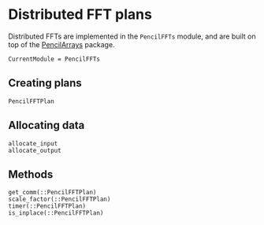 # Distributed FFT plans

Distributed FFTs are implemented in the `PencilFFTs` module, and are built on
top of the [PencilArrays](https://github.com/jipolanco/PencilArrays.jl) package.

```@meta
CurrentModule = PencilFFTs
```

## Creating plans

```@docs
PencilFFTPlan
```

## Allocating data

```@docs
allocate_input
allocate_output
```

## Methods

```@docs
get_comm(::PencilFFTPlan)
scale_factor(::PencilFFTPlan)
timer(::PencilFFTPlan)
is_inplace(::PencilFFTPlan)
```
